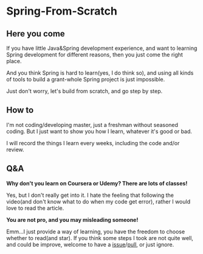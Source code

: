 # Spring-From-Scratch

## Here you come

If you have little Java&Spring development experience, and want to learning Spring development for different reasons, then you just come the right place.

And you think Spring is hard to learn(yes, I do think so), and using all kinds of tools to build a grant-whole Spring project is just impossible.

Just don't worry, let's build from scratch, and go step by step.

## How to

I'm not coding/developing master, just a freshman without seasoned coding. But I just want to show you how I learn, whatever it's good or bad.

I will record the things I learn every weeks, including the code and/or review.

## Q&A

**Why don't you learn on Coursera or Udemy? There are lots of classes!**

Yes, but I don't really get into it. I hate the feeling that following the video(and don't know what to do when my code get error), rather I would love to read the article.

**You are not pro, and you may misleading someone!**

Emm...I just provide a way of learning, you have the freedom to choose whether to read(and star). If you think some steps I took are not quite well, and could be improve, welcome to have a [issue](https://github.com/izumisu/Spring-From-Scratch/issues)/[pull](https://github.com/izumisu/Spring-From-Scratch/pulls), or just ignore.
